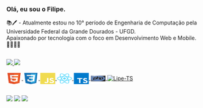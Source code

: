 ### Olá, eu sou o Filipe. 

📚🖊 - Atualmente estou no 10° período de Engenharia de Computação pela Universidade Federal da Grande Dourados - UFGD. <br/> 
Apaixonado por tecnologia com o foco em Desenvolvimento Web e Mobile. ✌🏽🤙🏽

##

<div>
  <a href="https://github.com/lipearaujo">
  <img height="180em" src="https://github-readme-stats.vercel.app/api?username=lipearaujo&show_icons=true&theme=monokai&include_all_commits=true&count_private=true"/>
  <img height="180em" src="https://github-readme-stats.vercel.app/api/top-langs/?username=lipearaujo&layout=compact&langs_count=7&theme=dracula"/>
</div>

<div style="display: inline_block"><br>
  <img align="center" alt="Lipe-HTML" height="30" width="40" src="https://raw.githubusercontent.com/devicons/devicon/master/icons/html5/html5-original.svg">
  <img align="center" alt="Lipe-CSS" height="30" width="40" src="https://raw.githubusercontent.com/devicons/devicon/master/icons/css3/css3-original.svg">
  <img align="center" alt="Lipe-Js" height="30" width="40" src="https://raw.githubusercontent.com/devicons/devicon/master/icons/javascript/javascript-plain.svg">
  <img align="center" alt="Lipe-React" height="30" width="40" src="https://raw.githubusercontent.com/devicons/devicon/master/icons/react/react-original.svg">
  <img align="center" alt="Lipe-TS" height="30" width="40" src="https://raw.githubusercontent.com/devicons/devicon/master/icons/typescript/typescript-original.svg">
  <img align="center" alt="Lipe-TS" height="30" width="40" src="https://raw.githubusercontent.com/devicons/devicon/master/icons/php/php-original.svg">
  <img align="center" alt="Lipe-TS" height="30" width="40" src="https://raw.githubusercontent.com/devicons/devicon/master/icons/node/node-original.svg">
</div>

  ##

<div> 
 
  <a href="https://www.instagram.com/lipecensi" target="_blank"><img src="https://img.shields.io/badge/-Instagram-%23E4405F?style=for-the-badge&logo=instagram&logoColor=white" target="_blank"></a>
  <a href = "mailto:filipecensi@hotmail.com.com"><img src="https://img.shields.io/badge/-Email-%23333?style=for-the-badge&logo=gmail&logoColor=white" target="_blank"></a>
  <a href="https://www.linkedin.com/in/marcos-filipe-censi-de-araujo-337486136/" target="_blank"><img src="https://img.shields.io/badge/-LinkedIn-%230077B5?style=for-the-badge&logo=linkedin&logoColor=white" target="_blank"></a>  
</div>
